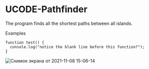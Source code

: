 # UCODE-Pathfinder

The program finds all the shortest paths between all islands.

Examples

```
function test() {
  console.log("notice the blank line before this function?");
}
```

![Снимок экрана от 2021-11-08 15-06-14](https://user-images.githubusercontent.com/92023832/140747272-be12c381-e47d-490d-b272-5b992db81e5d.png)
